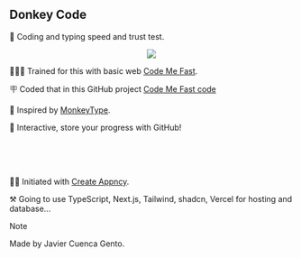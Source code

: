 ## Donkey Code


🫏 Coding and typing speed and trust test.


<p align="center">
   <a href="https://github.com/jcuencagento/donkey-code/"><img align="center" src="./src/assets/images/donkey-code-hd.png" /></a>
</p>


🏋🏼‍♂️ Trained for this with basic web [Code Me Fast](https://code-me-fast.vercel.app/).


🪧 Coded that in this GitHub project [Code Me Fast code](https://github.com/jcuencagento/code-me-fast/)


🧠 Inspired by [MonkeyType](https://monkeytype.com/).


🔐 Interactive, store your progress with GitHub!


<br />
<br />
<br />


 🙏🏼 Initiated with [Create Appncy](https://github.com/goncy/create-appncy).


 ⚒️ Going to use TypeScript, Next.js, Tailwind, shadcn, Vercel for hosting and database...


> [!NOTE]
> Made by Javier Cuenca Gento.
